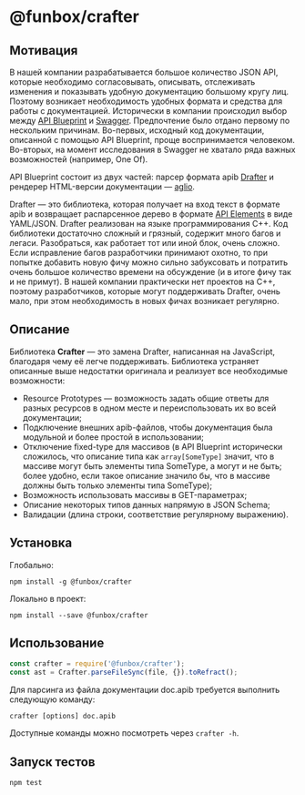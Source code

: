 # @funbox/crafter

## Мотивация

В нашей компании разрабатывается большое количество JSON API, которые необходимо согласовывать, описывать, отслеживать изменения и показывать удобную документацию большому кругу лиц. Поэтому возникает необходимость удобных формата и средства для работы с документацией. Исторически в компании происходил выбор между [API Blueprint](https://apiblueprint.org/) и [Swagger](https://swagger.io/). Предпочтение было отдано первому по нескольким причинам. Во-первых, исходный код документации, описанной с помощью API Blueprint, проще воспринимается человеком. Во-вторых, на момент исследования в Swagger не хватало ряда важных возможностей (например, One Of).

API Blueprint состоит из двух частей: парсер формата apib [Drafter](https://github.com/apiaryio/drafter) и рендерер HTML-версии документации — [aglio](https://github.com/danielgtaylor/aglio).

Drafter — это библиотека, которая получает на вход текст в формате apib и возвращает распарсенное дерево в формате [API Elements](http://api-elements.readthedocs.io/en/latest/) в виде YAML/JSON. Drafter реализован на языке программирования C++. Код библиотеки достаточно сложный и грязный, содержит много багов и легаси. Разобраться, как работает тот или иной блок, очень сложно. Если исправление багов разработчики принимают охотно, то при попытке добавить новую фичу можно сильно забуксовать и потратить очень большое количество времени на обсуждение (и в итоге фичу так и не примут). В нашей компании практически нет проектов на C++, поэтому разработчиков, которые могут поддерживать Drafter, очень мало, при этом необходимость в новых фичах возникает регулярно.

## Описание

Библиотека **Crafter** — это замена Drafter, написанная на JavaScript, благодаря чему её легче поддерживать. Библиотека устраняет описанные выше недостатки оригинала и реализует все необходимые возможности:

* Resource Prototypes — возможность задать общие ответы для разных ресурсов в одном месте и переиспользовать их во всей документации;
* Подключение внешних apib-файлов, чтобы документация была модульной и более простой в использовании;
* Отключение fixed-type для массивов (в API Blueprint исторически сложилось, что описание типа как `array[SomeType]` значит, что в массиве могут быть элементы типа SomeType, а могут и не быть; более удобно, если такое описание значило бы, что в массиве должны быть только элементы типа SomeType);
* Возможность использовать массивы в GET-параметрах;
* Описание некоторых типов данных напрямую в JSON Schema;
* Валидации (длина строки, соответствие регулярному выражению).

## Установка

Глобально:
```
npm install -g @funbox/crafter
```

Локально в проект:
```
npm install --save @funbox/crafter
```

## Использование

```javascript
const crafter = require('@funbox/crafter');
const ast = Crafter.parseFileSync(file, {}).toRefract();
```

Для парсинга из файла документации doc.apib требуется выполнить следующую команду:

```
crafter [options] doc.apib
```

Доступные команды можно посмотреть через ```crafter -h```.


## Запуск тестов

```
npm test
```
